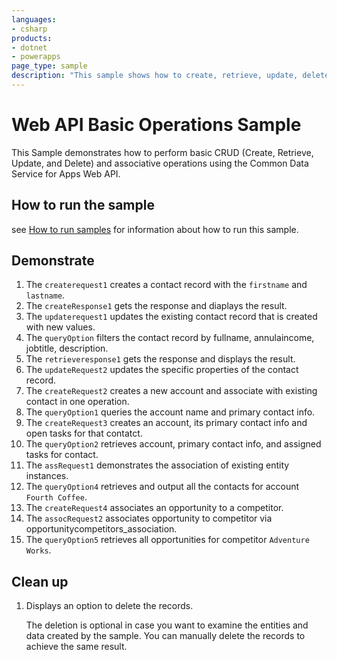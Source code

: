 ```yaml
---
languages:
- csharp
products:
- dotnet
- powerapps
page_type: sample
description: "This sample shows how to create, retrieve, update, delete and associative operations using the Web API in Common Data Service. [REST]"
---
```


# Web API Basic Operations Sample

This Sample demonstrates how to perform basic CRUD (Create, Retrieve, Update, and Delete) and associative operations using the Common Data Service for Apps Web API.

## How to run the sample

see [How to run samples](https://github.com/microsoft/PowerApps-Samples/blob/master/cds/README.md) for information about how to run this sample.

## Demonstrate

1. The `createrequest1` creates a contact record with the `firstname` and `lastname`. 
2. The `createResponse1` gets the response and diaplays the result. 
3. The `updaterequest1` updates the existing contact record that is created with new values. 
4. The `queryOption` filters the contact record by fullname, annulaincome, jobtitle, description.
5. The `retrieveresponse1` gets the response and displays the result.
6. The `updateRequest2` updates the specific properties of the contact record. 
7. The `createRequest2` creates a new account and associate with existing contact in one operation.
8. The `queryOption1` queries the account name and primary contact info. 
9. The `createRequest3` creates an account, its primary contact info and open tasks for that contatct. 
10. The `queryOption2` retrieves account, primary contact info, and assigned tasks for contact. 
11. The `assRequest1` demonstrates the association of existing entity instances.
12. The `queryOption4` retrieves and output all the contacts for account `Fourth Coffee`.
13. The `createRequest4` associates an opportunity to a competitor.
14. The `assocRequest2` associates opportunity to competitor via opportunitycompetitors_association.
15. The `queryOption5` retrieves all opportunities for competitor `Adventure Works`.

## Clean up

1. Displays an option to delete the records.

    The deletion is optional in case you want to examine the entities and data created by the sample. You can manually delete the records to achieve the same result.
